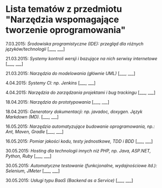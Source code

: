 # Lista tematów z przedmiotu "Narzędzia wspomagające tworzenie oprogramowania"

7.03.2015: *Środowiska programistyczne (IDE): przegląd dla różnych języków/technologii* [___, ___]

21.03.2015: *Systemy kontroli wersji i bazujące na nich serwisy internetowe* [___, ___]

21.03.2015: *Narzędzia do modelowania (głównie UML)* [___, ___]

4.04.2015: *Systemy CI: np. Jenkins* [___, ___]

4.04.2015: *Narzędzia do zarządzania projektami i bug trackingu* [___, ___]

18.04.2015: *Narzędzia do prototypowania* [___, ___]

18.04.2015: *Generatory dokumentacji: np. javadoc, doxygen. Język Markdown (MD).* [___, ___]

16.05.2015: *Narzędzia automatyzujące budowanie oprogramowania, np.: Ant, Maven, Gradle* [___, ___]

16.05.2015: *Pomiar jakości kodu, testy jednostkowe, TDD i BDD* [___, ___]

30.05.2015: *Hosting dla technologii innych niż PHP, np. Java, ASP.NET, Python, Ruby* [___, ___]

30.05.2015: *Automatyczne testowanie (funkcjonalne, wydajnościowe itd.): Selenium, JMeter* [___, ___]

30.05.2015: *Usługi typu BaaS (Backend as a Service)* [___, ___]


